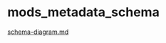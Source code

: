 # mods_metadata_schema

[schema-diagram.md](https://github.com/rushrukh/mods_metadata_schema/blob/main/schema-diagrams/schema-diagram.md)
